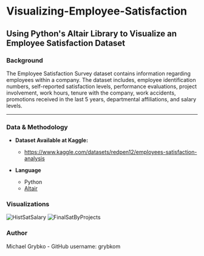# Visualizing-Employee-Satisfaction
Using Python's Altair Library to Visualize an Employee Satisfaction Dataset
---

### Background
The Employee Satisfaction Survey dataset contains information regarding employees within a company. The dataset includes, employee identification numbers, self-reported satisfaction levels, performance evaluations, project involvement, work hours, tenure with the company, work accidents, promotions received in the last 5 years, departmental affiliations, and salary levels. 

---
### Data & Methodology
- **Dataset Available at Kaggle:**
  - https://www.kaggle.com/datasets/redpen12/employees-satisfaction-analysis

- **Language**
  - Python
  - [Altair](https://altair-viz.github.io/)
 
### Visualizations

![HistSatSalary](https://github.com/user-attachments/assets/23a4b1c7-b61d-481d-8999-02b54da0a401)
![FinalSatByProjects](https://github.com/user-attachments/assets/55e8423d-2a6b-4980-a983-22dbc9beafb4)

### Author

Michael Grybko - GitHub username: grybkom
